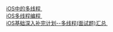    [ iOS中的多线程 ]( https://blog.csdn.net/hejiasu/article/details/82768913 )    <br/>
   [ iOS多线程编程 ]( https://www.jianshu.com/p/80848fdd1e2a )    <br/>
   [ iOS基础深入补完计划--多线程(面试题)汇总 ]( https://www.jianshu.com/p/3d430c25dd65 )    <br/>

